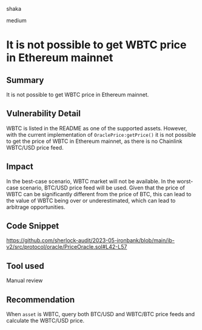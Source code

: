 shaka

medium

# It is not possible to get WBTC price in Ethereum mainnet

## Summary

It is not possible to get WBTC price in Ethereum mainnet.

## Vulnerability Detail

WBTC is listed in the README as one of the supported assets. However, with the current implementation of `OraclePrice:getPrice()` it is not possible to get the price of WBTC in Ethereum mainnet, as there is no Chainlink WBTC/USD price feed.

## Impact

In the best-case scenario, WBTC market will not be available. 
In the worst-case scenario, BTC/USD price feed will be used. Given that the price of WBTC can be significantly different from the price of BTC, this can lead to the value of WBTC being over or underestimated, which can lead to arbitrage opportunities.

## Code Snippet

https://github.com/sherlock-audit/2023-05-ironbank/blob/main/ib-v2/src/protocol/oracle/PriceOracle.sol#L42-L57

## Tool used

Manual review

## Recommendation

When `asset` is WBTC, query both BTC/USD and WBTC/BTC price feeds and calculate the WBTC/USD price.